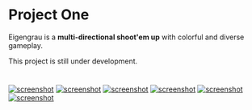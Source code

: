 # Project One

Eigengrau is a **multi-directional shoot'em up** with colorful and diverse gameplay.

This project is still under development.

#

[![screenshot](material/screenshots/p1_screen_001t.jpg?raw=true)](material/screenshots/p1_screen_001.jpg?raw=true)
[![screenshot](material/screenshots/p1_screen_002t.jpg?raw=true)](material/screenshots/p1_screen_002.jpg?raw=true)
[![screenshot](material/screenshots/p1_screen_003t.jpg?raw=true)](material/screenshots/p1_screen_003.jpg?raw=true)
[![screenshot](material/screenshots/p1_screen_004t.jpg?raw=true)](material/screenshots/p1_screen_004.jpg?raw=true)
[![screenshot](material/screenshots/p1_screen_005t.jpg?raw=true)](material/screenshots/p1_screen_005.jpg?raw=true)
[![screenshot](material/screenshots/p1_screen_006t.jpg?raw=true)](material/screenshots/p1_screen_006.jpg?raw=true)

